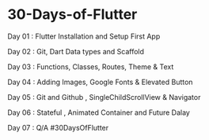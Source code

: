# 30-Days-of-Flutter

Day 01 : 
Flutter Installation and Setup
First App

Day 02 : 
Git, Dart Data types and Scaffold

Day 03 :
Functions, Classes, Routes, Theme & Text

Day 04 :
Adding Images, Google Fonts & Elevated Button 

Day 05 :
Git and Github , SingleChildScrollView & Navigator  

Day 06 :
Stateful , Animated Container and Future Dalay

Day 07 :
Q/A #30DaysOfFlutter

